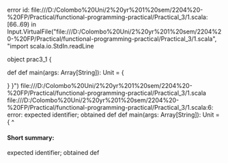 error id: file:///D:/Colombo%20Uni/2%20yr%201%20sem/2204%20-%20FP/Practical/functional-programming-practical/Practical_3/1.scala:[66..69) in Input.VirtualFile("file:///D:/Colombo%20Uni/2%20yr%201%20sem/2204%20-%20FP/Practical/functional-programming-practical/Practical_3/1.scala", "import scala.io.StdIn.readLine

object prac3_1 {

   def 
   def main(args: Array[String]): Unit = {

   }
}")
file:///D:/Colombo%20Uni/2%20yr%201%20sem/2204%20-%20FP/Practical/functional-programming-practical/Practical_3/1.scala
file:///D:/Colombo%20Uni/2%20yr%201%20sem/2204%20-%20FP/Practical/functional-programming-practical/Practical_3/1.scala:6: error: expected identifier; obtained def
   def main(args: Array[String]): Unit = {
   ^
#### Short summary: 

expected identifier; obtained def
